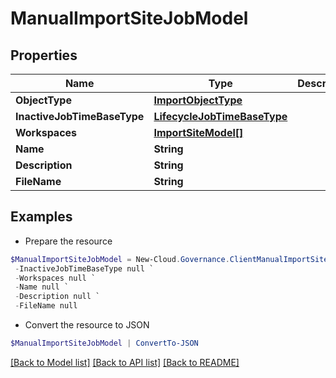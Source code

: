 # ManualImportSiteJobModel
## Properties

Name | Type | Description | Notes
------------ | ------------- | ------------- | -------------
**ObjectType** | [**ImportObjectType**](ImportObjectType.md) |  | [optional] 
**InactiveJobTimeBaseType** | [**LifecycleJobTimeBaseType**](LifecycleJobTimeBaseType.md) |  | [optional] 
**Workspaces** | [**ImportSiteModel[]**](ImportSiteModel.md) |  | [optional] 
**Name** | **String** |  | [optional] 
**Description** | **String** |  | [optional] 
**FileName** | **String** |  | [optional] 

## Examples

- Prepare the resource
```powershell
$ManualImportSiteJobModel = New-Cloud.Governance.ClientManualImportSiteJobModel  -ObjectType null `
 -InactiveJobTimeBaseType null `
 -Workspaces null `
 -Name null `
 -Description null `
 -FileName null
```

- Convert the resource to JSON
```powershell
$ManualImportSiteJobModel | ConvertTo-JSON
```

[[Back to Model list]](../README.md#documentation-for-models) [[Back to API list]](../README.md#documentation-for-api-endpoints) [[Back to README]](../README.md)

